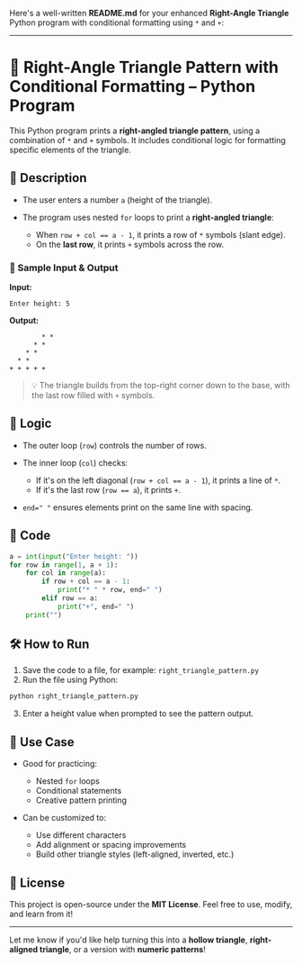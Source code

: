 Here's a well-written **README.md** for your enhanced **Right-Angle Triangle** Python program with conditional formatting using `*` and `+`:

---

# 🔺 Right-Angle Triangle Pattern with Conditional Formatting – Python Program

This Python program prints a **right-angled triangle pattern**, using a combination of `*` and `+` symbols. It includes conditional logic for formatting specific elements of the triangle.

## 📌 Description

* The user enters a number `a` (height of the triangle).
* The program uses nested `for` loops to print a **right-angled triangle**:

  * When `row + col == a - 1`, it prints a row of `*` symbols (slant edge).
  * On the **last row**, it prints `+` symbols across the row.

### 🧾 Sample Input & Output

**Input:**

```
Enter height: 5
```

**Output:**

```
        * * 
      * * 
    * * 
  * * 
+ + + + + 
```

> 💡 The triangle builds from the top-right corner down to the base, with the last row filled with `+` symbols.

## 🧠 Logic

* The outer loop (`row`) controls the number of rows.
* The inner loop (`col`) checks:

  * If it's on the left diagonal (`row + col == a - 1`), it prints a line of `*`.
  * If it's the last row (`row == a`), it prints `+`.
* `end=" "` ensures elements print on the same line with spacing.

## 🧾 Code

```python
a = int(input("Enter height: "))
for row in range(1, a + 1):
    for col in range(a):
        if row + col == a - 1:
            print("* " * row, end=" ")
        elif row == a:
            print("+", end=" ")
    print("")
```

## 🛠️ How to Run

1. Save the code to a file, for example: `right_triangle_pattern.py`
2. Run the file using Python:

```bash
python right_triangle_pattern.py
```

3. Enter a height value when prompted to see the pattern output.

## 🎯 Use Case

* Good for practicing:

  * Nested `for` loops
  * Conditional statements
  * Creative pattern printing

* Can be customized to:

  * Use different characters
  * Add alignment or spacing improvements
  * Build other triangle styles (left-aligned, inverted, etc.)

## 📄 License

This project is open-source under the **MIT License**.
Feel free to use, modify, and learn from it!

---

Let me know if you'd like help turning this into a **hollow triangle**, **right-aligned triangle**, or a version with **numeric patterns**!
